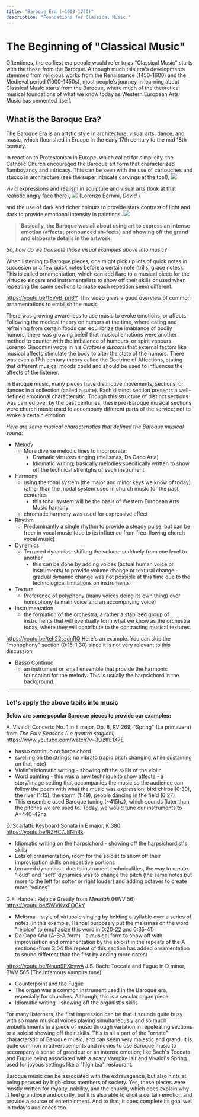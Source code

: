 ```yaml
---
title: "Baroque Era (~1600-1750)"
description: "Foundations for Classical Music."
---
```

# The Beginning of "Classical Music"
Oftentimes, the earliest era people would refer to as "Classical Music" starts with the those from the Baroque. Although much this era's developments stemmed from religious works from the Renaissance (1450-1600) and the Medieval period (1000-1450s), most people's journey in learning about Classical Music starts from the Baroque, where much of the theoretical musical foundations of what we know today as Western European Arts Music has cemented itself. 

## What is the Baroque Era?
The Baroque Era is an artstic style in architecture, visual arts, dance, and music, which flourished in Eruope in the early 17th century to the mid 18th century.

In reaction to Protestanism in Europe, which called for simplicity, the Catholic Church encouraged the Baroque art form that characterized flamboyancy and intricacy. 
This can be seen with the use of cartouches and stucco in architecture (see the super intricate carvings at the top!), ![](https://previews.123rf.com/images/etienjones/etienjones1203/etienjones120300029/12903714-vista-interior-de-la-decoraci%C3%B3n-de-estuco-en-estilo-barroco-de-alta.jpg)

vivid expressions and realism in sculpture and visual arts (look at that realistic angry face there), ![](https://upload.wikimedia.org/wikipedia/commons/thumb/d/da/%D0%94%D0%B6%D0%BE%D0%B2%D0%B0%D0%BD%D0%BD%D0%B8_%D0%9B%D0%BE%D1%80%D0%B5%D0%BD%D1%86%D0%BE_%D0%91%D0%B5%D1%80%D0%BD%D0%B8%D0%BD%D0%B8._%D0%94%D0%B0%D0%B2%D0%B8%D0%B4._01.JPG/300px-%D0%94%D0%B6%D0%BE%D0%B2%D0%B0%D0%BD%D0%BD%D0%B8_%D0%9B%D0%BE%D1%80%D0%B5%D0%BD%D1%86%D0%BE_%D0%91%D0%B5%D1%80%D0%BD%D0%B8%D0%BD%D0%B8._%D0%94%D0%B0%D0%B2%D0%B8%D0%B4._01.JPG) (Lorenzo Bernini, _David_ )

and the use of dark and richer colours to provide stark contrast of light and dark to provide emotional intensity in paintings.
![](https://upload.wikimedia.org/wikipedia/commons/thumb/4/48/The_Calling_of_Saint_Matthew-Caravaggo_%281599-1600%29.jpg/450px-The_Calling_of_Saint_Matthew-Caravaggo_%281599-1600%29.jpg)

> **Basically, the Baroque was all about using art to express an intense emotion (affects; pronounced ah-fects) and showing off the grand and elaborate details in the artwork.**

_So, how do we translate those visual examples above into music?_ 

When listening to Baroque pieces, one might pick up lots of quick notes in succesion or a few quick notes before a certain note (trills, grace notes). This is called ornamentation, which can add flare to a musical piece for the virtuoso singers and instramentalists to show off their skills or used when repeating the same sections to make each repetition seem different.

https://youtu.be/1EVvB_pri6Y
This video gives a good overview of common ornamentations to embilish the music


There was growing awareness to use music to evoke emotions, or affects. Following the medical theory on humors at the time, where eating and refraining from certain foods can equilibrize the imablance of bodily humors, there was growing beleif that musical emotions were another method to counter with the imbalance of humours, or spirit vapours. Lorenzo Giacomini wrote in his _Oratoni e discorsi_ that external factors like musical affects stimulate the body to alter the state of the humors. There was even a 17th century theory called the Doctrine of Affections, stating that different musical moods could and should be used to influences the affects of the listener.

In Baroque music, many pieces have distinctive movements, sections, or dances in a collection (called a suite). Each distinct section presents a well-defined emotional charactersitic. Though this structure of distinct sections was carried over by the past centuries, these pre-Baroque musical sections were church music used to accompany different parts of the service; not to evoke a certain emotion.   

_Here are some musical characteristics that defined the Baroque musical sound:_

- Melody
    - More diverse melodic lines to incorporate:
        - Dramatic virtuoso singing (melismas, Da Capo Aria)
        - Idiomatic writing; basically melodies specifically written to show off the technical strentghs of each instrument
- Harmony
    - using the tonal system (the major and minor keys we know of today) rather than the modal system used in church music for the past centuries
        - this tonal system will be the basis of Western European Arts Music hamony
    - chromatic harmony was used for expressive effect
- Rhythm
    - Predominantly a single rhythm to provide a steady pulse, but can be freer in vocal music (due to its influence from free-flowing church vocal music)
- Dynamics
    - Terraced dynamics: shifitng the volume suddnely from one level to another
        - this can be done by adding voices (actual human voice or instruments) to provide volume change or textural change
        -gradual dynamic change was not possible at this time due to the technological limitations on instruments 
- Texture
    - Preference of polyphony (many voices doing its own thing) over homophony (a main voice and an accompnying voice) 
- Instrumentation
    - the formation of the orchestra, a rather a stablized group of instruments that will eventually form what we know as the orchestra today, where they will contribute to the contrasting musical textures.

https://youtu.be/teh22szdnRQ
    Here's an example. You can skip the "monophony" section (0:15-1:30) since it is not very relevant to this discussion

- Basso Continuo
    - an instrument or small ensemble that provide the harmonic founcation for the melody. This is usually the harpsichord in the background.
 
---

### Let's apply the above traits into music 

**Below are some popular Baroque pieces to provide our examples:**

A. Vivaldi: Concerto No. 1 in E major, Op. 8, RV 269, "Spring" (La primavera) from _The Four Seasons (Le quattro stagioni)_
https://www.youtube.com/watch?v=3LiztfE1X7E

- basso continuo on harpsichord
- swelling on the strings; no vibrato (rapid pitch changing while sustaining on that note)
- Violin's idiomatic writing - showing off the skills of the violin 
- Word painting - this was a new technique to show affects - a story/image setting that accompanies the music so the audience can follow the poem with what the music was expression: bird chirps (0:30), the river (1:15), the storm (1:49), people dancing in the field (6:27) 
- This ensemble used Baroque tuning (~415hz), which sounds flater than the pitches we are used to. Today, we would tune our instruments to A=440-42hz

D. Scarlatti: Keyboard Sonata in E major, K.380
https://youtu.be/RZHC7JBNhRk

- Idiomatic writing on the harpsichord - showing off the harpsichordist's skills
- Lots of ornamentation, room for the soloist to show off their improvisation skills on repetitive portions
- terraced dynamics - due to instrument technicalities, the way to create "loud" and "soft" dynamics was to change the pitch (the same notes but more to the left for softer or right louder) and adding octaves to create more "voices" 

G.F. Handel: Rejoice Greatly from _Messiah_ (HWV 56)
https://youtu.be/5WVKyxFOCkY 

- Melisma - style of virtuosic singing by holding a syllable over a series of notes (in this example, Handel purposely put the melismas on the word "rejoice" to emphasize this word in 0:20-22 and 0:35-41)
- Da Capo Aria (A-B-A form) - a musical form to show off with improvisation and ormanentation by the soloist in the repeats of the A sections (from 3:04 the repeat of this section has added ornamentation to sound different than the first by adding more notes)

https://youtu.be/Nnuq9PXbywA 
J.S. Bach: Toccata and Fugue in D minor, BWV 565 (The infamous Vampire tune)
- Counterpoint and the Fugue
- The organ was a common instrument used in the Baroque era, especially for churches. Although, this is a secular organ piece
- Idiomatic writing - showing off the organist's skills

For many listerners, the first impression can be that it sounds quite busy with so many musical voices playing simultaneously and so much embellishments in a piece of music through variation in repeteating sections or a soloist showing off their skills. This is all a part of the "ornate" characterstic of Baroque music, and can seem very majestic and grand. It is quite common in advertisements and movies to use Baroque music to accompany a sense of grandeur or an intense emotion; like Bach's Toccata and Fugue being associated with a scary Vampire lair and Vivaldi's Spring used for joyous settings like a "high tea" restaurant. 

Baroque music can be associated with the extravagence, but also hints at being perused by high-class members of society. Yes, these pieces were mostly written for royalty, nobility, and the church, which does explain why it feel grandiose and courtly, but it is also able to elicit a certain emotion and provide a source of entertainment. And to that, it does complete its goal well in today's audiences too.













